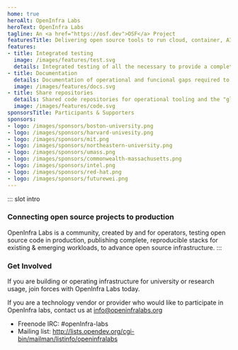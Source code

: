 ```yaml
---
home: true
heroAlt: OpenInfra Labs
heroText: OpenInfra Labs
tagline: An <a href="https://osf.dev">OSF</a> Project
featuresTitle: Delivering open source tools to run cloud, container, AI, machine learning and edge workloads repeatedly and predictably
features:
- title: Integrated testing
  image: /images/features/test.svg
  details: Integrated testing of all the necessary to provide a complete use case
- title: Documentation
  details: Documentation of operational and funcional gaps required to run upstream projects in a production environment
  image: /images/features/docs.svg
- title: Share repositories
  details: Shared code repositories for operational tooling and the "glue" code that is often written indenpently by users
  image: /images/features/code.svg
sponsorsTitle: Participants & Supporters
sponsors:
- logo: /images/sponsors/boston-university.png
- logo: /images/sponsors/harvard-univesity.png
- logo: /images/sponsors/mit.png
- logo: /images/sponsors/northeastern-university.png
- logo: /images/sponsors/umass.png
- logo: /images/sponsors/commonwealth-massachusetts.png
- logo: /images/sponsors/intel.png
- logo: /images/sponsors/red-hat.png
- logo: /images/sponsors/futurewei.png
---
```


::: slot intro
### Connecting open source projects to production

OpenInfra Labs is a community, created by and for operators, testing open source code in production, publishing complete, reproducible stacks for existing & emerging workloads, to advance open source infrastructure.
:::

### Get Involved
If you are building or operating infrastructure for university or research usage, join forces with OpenInfra Labs today.

If you are a technology vendor or provider who would like to participate in OpenInfra labs, contact us at [info@openinfralabs.org](mailto:info@openinfralabs.org)

- Freenode IRC: #openInfra-labs
- Mailing list: <http://lists.opendev.org/cgi-bin/mailman/listinfo/openinfralabs>

